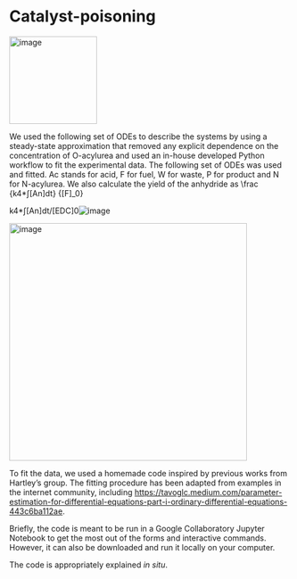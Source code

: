 # Catalyst-poisoning

<img width="157" alt="image" src="https://github.com/BoekhovenLab/Catalyst-poisoning/assets/78074696/1c2a04f4-f516-441d-a5d7-e50091771ae0">

We used the following set of ODEs to describe the systems by using a steady-state approximation that removed any explicit dependence on the concentration of O-acylurea and used an in-house developed Python workflow to fit the experimental data. 
The following set of ODEs was used and fitted. Ac stands for acid, F for fuel, W for waste, P for product and N for N-acylurea.
We also calculate the yield of the anhydride as \frac {k4*∫[An]dt} {[F]_0}


k4*∫[An]dt/[EDC]0![image](https://github.com/BoekhovenLab/Catalyst-poisoning/assets/78074696/6dc7aaee-00e4-4f23-802e-4c268d07d731)

<img width="426" alt="image" src="https://github.com/BoekhovenLab/Catalyst-poisoning/assets/78074696/f6b43be1-3d00-4ab1-ab25-57bd44332cb2">


To fit the data, we used a homemade code inspired by previous works from Hartley’s group. The fitting procedure has been adapted from examples in the internet community, including https://tavoglc.medium.com/parameter-estimation-for-differential-equations-part-i-ordinary-differential-equations-443c6ba112ae.

Briefly, the code is meant to be run in a Google Collaboratory Jupyter Notebook to get the most out of the forms and interactive commands. However, it can also be downloaded and run it locally on your computer. 

The code is appropriately explained _in situ_. 

